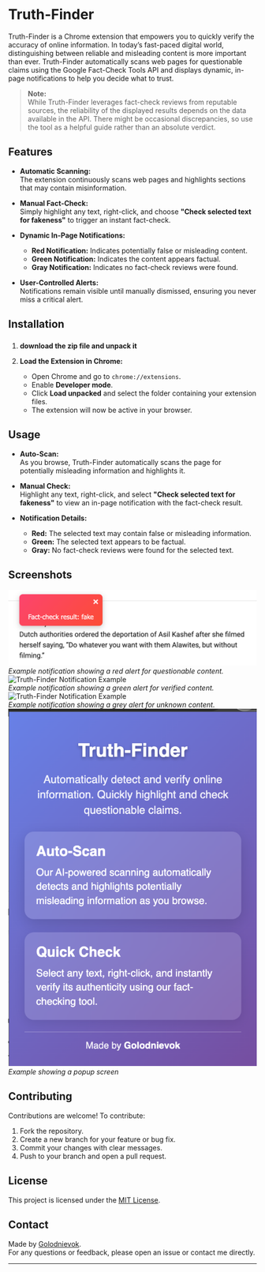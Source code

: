 # Truth-Finder

Truth-Finder is a Chrome extension that empowers you to quickly verify the accuracy of online information. In today’s fast-paced digital world, distinguishing between reliable and misleading content is more important than ever. Truth-Finder automatically scans web pages for questionable claims using the Google Fact-Check Tools API and displays dynamic, in-page notifications to help you decide what to trust.

> **Note:**  
> While Truth-Finder leverages fact-check reviews from reputable sources, the reliability of the displayed results depends on the data available in the API. There might be occasional discrepancies, so use the tool as a helpful guide rather than an absolute verdict.


## Features

- **Automatic Scanning:**  
  The extension continuously scans web pages and highlights sections that may contain misinformation.

- **Manual Fact-Check:**  
  Simply highlight any text, right-click, and choose **"Check selected text for fakeness"** to trigger an instant fact-check.

- **Dynamic In-Page Notifications:**  
  - **Red Notification:** Indicates potentially false or misleading content.
  - **Green Notification:** Indicates the content appears factual.
  - **Gray Notification:** Indicates no fact-check reviews were found.
  
- **User-Controlled Alerts:**  
  Notifications remain visible until manually dismissed, ensuring you never miss a critical alert.

## Installation

###
1. **download the zip file and unpack it**

2. **Load the Extension in Chrome:**
   - Open Chrome and go to `chrome://extensions`.
   - Enable **Developer mode**.
   - Click **Load unpacked** and select the folder containing your extension files.
   - The extension will now be active in your browser.

## Usage

- **Auto-Scan:**  
  As you browse, Truth-Finder automatically scans the page for potentially misleading information and highlights it.

- **Manual Check:**  
  Highlight any text, right-click, and select **"Check selected text for fakeness"** to view an in-page notification with the fact-check result.

- **Notification Details:**  
  - **Red:** The selected text may contain false or misleading information.
  - **Green:** The selected text appears to be factual.
  - **Gray:** No fact-check reviews were found for the selected text.

## Screenshots



![Truth-Finder Notification Example](ReadMeImages/screenshotred.png)  
*Example notification showing a red alert for questionable content.*
![Truth-Finder Notification Example](ReadMeImages/screeshotgreen.png)  
*Example notification showing a green alert for verified content.*
![Truth-Finder Notification Example](ReadMeImages/screenshotgrey.png)  
*Example notification showing a grey alert for unknown content.*
![Truth-Finder popup Example](ReadMeImages/screenshotmain.png)  
*Example  showing a popup screen*



## Contributing

Contributions are welcome! To contribute:

1. Fork the repository.
2. Create a new branch for your feature or bug fix.
3. Commit your changes with clear messages.
4. Push to your branch and open a pull request.


## License

This project is licensed under the [MIT License](LICENSE).

## Contact

Made by [Golodnievok](https://t.me/golodnievokOF).  
For any questions or feedback, please open an issue or contact me directly.

---

